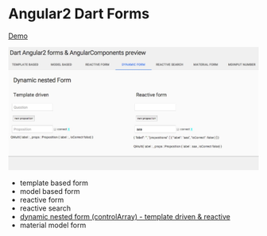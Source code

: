 # Angular2 Dart Forms

[Demo](https://rxlabz.github.io/angular-dart-forms-examples/)

![screen](assets/screen.jpg)

- template based form
- model based form
- reactive form
- reactive search
- [dynamic nested form (controlArray) - template driven & reactive](https://github.com/rxlabz/angular-dart-forms-examples/tree/master/lib/components/dynamic-form)
- material model form

